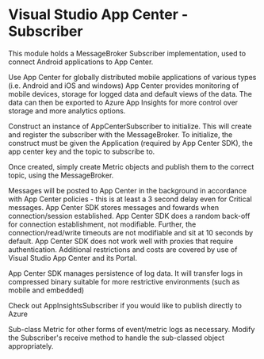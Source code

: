 # Visual Studio App Center - Subscriber
This module holds a MessageBroker Subscriber implementation, used to connect Android applications to
App Center.

Use App Center for globally distributed mobile applications of various types (i.e. Android and iOS and windows)
App Center provides monitoring of mobile devices, storage for logged data and default views of the data.
The data can then be exported to Azure App Insights for more control over storage and more analytics options.


Construct an instance of AppCenterSubscriber to initialize. This will create and register the subscriber
with the MessageBroker. To initialize, the construct must be given the Application (required by App Center
SDK), the app center key and the topic to subscribe to.

Once created, simply create Metric objects and publish them to the correct topic, using the MessageBroker.

Messages will be posted to App Center in the background in accordance with App Center policies - this
is at least a 3 second delay even for Critical messages. App Center SDK stores messages and fowards
when connection/session established. App Center SDK does a random back-off for connection establishment, 
not modifiable. Further, the connection/read/write timeouts are not modifiable and sit at 10 seconds by
default.  App Center SDK does not work well with proxies that require authentication. Additional restrictions
and costs are covered by use of Visual Studio App Center and its Portal.

App Center SDK manages persistence of log data. It will transfer logs in compressed binary suitable for
more restrictive environments (such as mobile and embedded)

Check out AppInsightsSubscriber if you would like to publish directly to Azure

Sub-class Metric for other forms of event/metric logs as necessary. Modify the Subscriber's receive
method to handle the sub-classed object appropriately. 
